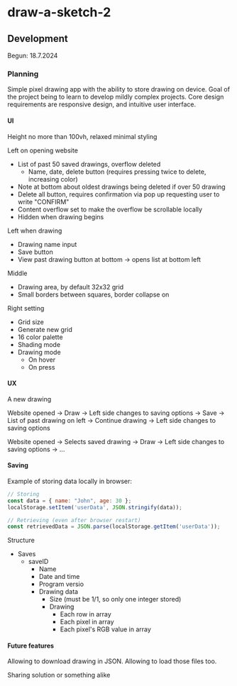 # draw-a-sketch-2

## Development

Begun: 18.7.2024

### Planning

Simple pixel drawing app with the ability to store drawing on device. Goal of the project being to learn to develop mildly complex projects. Core design requirements are responsive design, and intuitive user interface.

#### UI

Height no more than 100vh, relaxed minimal styling

Left on opening website
- List of past 50 saved drawings, overflow deleted
    - Name, date, delete button (requires pressing twice to delete, increasing color)
- Note at bottom about oldest drawings being deleted if over 50 drawing
- Delete all button, requires confirmation via pop up requesting user to write "CONFIRM"
- Content overflow set to make the overflow be scrollable locally
- Hidden when drawing begins

Left when drawing
- Drawing name input
- Save button
- View past drawing button at bottom -> opens list at bottom left

Middle
- Drawing area, by default 32x32 grid
- Small borders between squares, border collapse on

Right setting
- Grid size
- Generate new grid
- 16 color palette
- Shading mode
- Drawing mode
    - On hover
    - On press

#### UX

A new drawing

Website opened -> Draw -> Left side changes to saving options -> Save -> List of past drawing on left -> Continue drawing -> Left side changes to saving options

Website opened -> Selects saved drawing -> Draw -> Left side changes to saving options -> ...

#### Saving

Example of storing data locally in browser:
```javascript
// Storing
const data = { name: "John", age: 30 };
localStorage.setItem('userData', JSON.stringify(data));

// Retrieving (even after browser restart)
const retrievedData = JSON.parse(localStorage.getItem('userData'));
```

Structure
- Saves
    - saveID
        - Name
        - Date and time
        - Program versio
        - Drawing data
            - Size (must be 1/1, so only one integer stored)
            - Drawing
                - Each row in array
                - Each pixel in array
                - Each pixel's RGB value in array

#### Future features

Allowing to download drawing in JSON. Allowing to load those files too.

Sharing solution or something alike